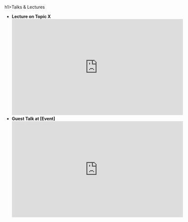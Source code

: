 h1>Talks & Lectures</h1>

<ul>
  <li><strong>Lecture on Topic X</strong><br>
      <iframe width="560" height="315" src="https://www.youtube.com/embed/YOUTUBE_ID" frameborder="0" allowfullscreen></iframe>
  </li>
  <li><strong>Guest Talk at [Event]</strong><br>
      <iframe width="560" height="315" src="https://www.youtube.com/embed/YOUTUBE_ID" frameborder="0" allowfullscreen></iframe>
  </li>
</ul>
